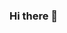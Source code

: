 ### Hi there 👋

<!--
**joel-mcmillin/joel-mcmillin** is a ✨ _special_ ✨ repository because its `README.md` (this file) appears on your GitHub profile.

Here are some ideas to get you started:

- 🔭 I’m currently working on ...
- 🌱 I’m currently learning ...
- 👯 I’m looking to collaborate on ...
- 🤔 I’m looking for help with ...
- 💬 Ask me about ...
### 📫 How to reach me: joelmcmillin@gmail.com
### 😄 Pronouns: He/Him
- ⚡ Fun fact: ...
-->
